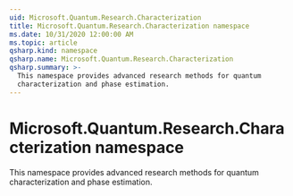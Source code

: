 ```yaml
---
uid: Microsoft.Quantum.Research.Characterization
title: Microsoft.Quantum.Research.Characterization namespace
ms.date: 10/31/2020 12:00:00 AM
ms.topic: article
qsharp.kind: namespace
qsharp.name: Microsoft.Quantum.Research.Characterization
qsharp.summary: >-
  This namespace provides advanced research methods for quantum
  characterization and phase estimation.
---
```


# Microsoft.Quantum.Research.Characterization namespace

This namespace provides advanced research methods for quantumcharacterization and phase estimation.

